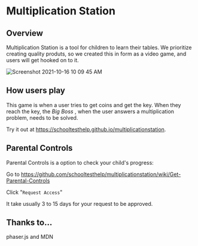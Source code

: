 # Multiplication Station
## Overview

Multiplication Station is a tool for children to learn their tables. We prioritize creating quality produts, so we created this in form as a video game, and users will get hooked on to it.



![Screenshot 2021-10-16 10 09 45 AM](https://user-images.githubusercontent.com/87620301/137599505-6b734830-75ca-47ea-a88c-7661434a03a0.png)




## How users play

This game is when a user tries to get coins and get the key. When they reach the key, the <i>Big Boss</i> , when the user answers a multiplication problem, needs to be solved.

Try it out at https://schooltesthelp.github.io/multiplicationstation.

## Parental Controls

Parental Controls is a option to check your child's progress:

Go to https://github.com/schooltesthelp/multiplicationstation/wiki/Get-Parental-Controls

Click "```Request Access```"

It take usually 3 to 15 days for your request to be approved.


## Thanks to...

phaser.js and 
MDN
